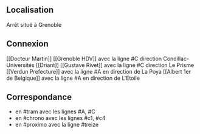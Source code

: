 ## Localisation
Arrêt situé à Grenoble

## Connexion
[[Docteur Martin]]
[[Grenoble HDV]] avec la ligne #C direction Condillac-Universités
[[Driant]] 
[[Gustave Rivet]] avec la ligne #C direction Le Prisme
[[Verdun Prefecture]] avec la ligne #A en direction de La Poya
[[Albert 1er de Belgique]] avec la ligne #A en direction de L'Etoile

## Correspondance
- en #tram avec les lignes #A, #C 
- en #chrono avec les lignes #c1, #c4
- en #proximo avec la ligne #treize

